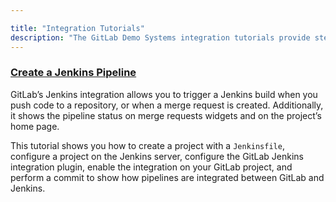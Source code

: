 ```yaml
---

title: "Integration Tutorials"
description: "The GitLab Demo Systems integration tutorials provide step-by-step instructions for using the demo systems infrastructure with 3rd party integrations and related technology infrastructure."
---
```








### [Create a Jenkins Pipeline](https://about.gitlab.com/handbook/customer-success/demo-systems/tutorials/integrations/create-jenkins-pipeline)

GitLab’s Jenkins integration allows you to trigger a Jenkins build when you push code to a repository, or when a merge request is created. Additionally, it shows the pipeline status on merge requests widgets and on the project’s home page.

This tutorial shows you how to create a project with a `Jenkinsfile`, configure a project on the Jenkins server, configure the GitLab Jenkins integration plugin, enable the integration on your GitLab project, and perform a commit to show how pipelines are integrated between GitLab and Jenkins.
